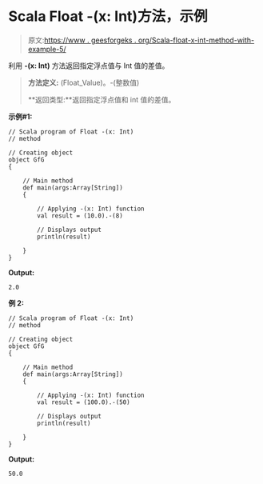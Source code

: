 # Scala Float -(x: Int)方法，示例

> 原文:[https://www . geesforgeks . org/Scala-float-x-int-method-with-example-5/](https://www.geeksforgeeks.org/scala-float-x-int-method-with-example-5/)

利用 **-(x: Int)** 方法返回指定浮点值与 Int 值的差值。

> **方法定义:** (Float_Value)。-(整数值)
> 
> **返回类型:**返回指定浮点值和 int 值的差值。

**示例#1:**

```
// Scala program of Float -(x: Int)
// method

// Creating object
object GfG
{ 

    // Main method
    def main(args:Array[String])
    {

        // Applying -(x: Int) function
        val result = (10.0).-(8)

        // Displays output
        println(result)

    }
} 
```

**Output:**

```
2.0

```

**例 2:**

```
// Scala program of Float -(x: Int)
// method

// Creating object
object GfG
{ 

    // Main method
    def main(args:Array[String])
    {

        // Applying -(x: Int) function
        val result = (100.0).-(50)

        // Displays output
        println(result)

    }
} 
```

**Output:**

```
50.0

```